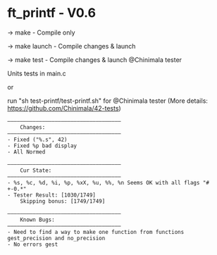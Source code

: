 # ft_printf - V0.6

-> make - Compile only

-> make launch - Compile changes & launch

-> make test - Compile changes & launch @Chinimala tester

Units tests in main.c 

or 

run "sh test-printf/test-printf.sh" for @Chinimala tester
(More details: https://github.com/Chinimala/42-tests)


    ————————————————————————————————————
    	Changes:
    ————————————————————————————————————
	- Fixed ("%.s", 42)
	- Fixed %p bad display
	- All Normed

    ————————————————————————————————————
		Cur State:
	————————————————————————————————————
    - %s, %c, %d, %i, %p, %xX, %u, %%, %n Seems OK with all flags "# +-0.*"
	- Tester Result: [1030/1749]
		Skipping bonus: [1749/1749]

	————————————————————————————————————
    	Known Bugs:
	————————————————————————————————————
    - Need to find a way to make one function from functions gest_precision and no_precision
    - No errors gest
